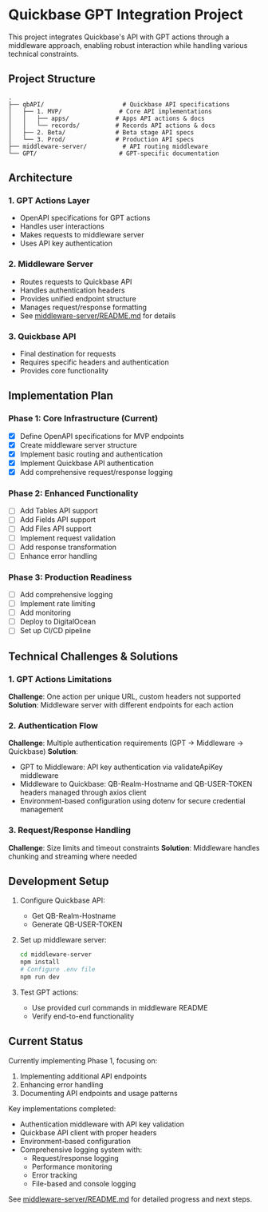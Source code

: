 # Quickbase GPT Integration Project

This project integrates Quickbase's API with GPT actions through a middleware approach, enabling robust interaction while handling various technical constraints.

## Project Structure

```
.
├── qbAPI/                      # Quickbase API specifications
│   ├── 1. MVP/                # Core API implementations
│   │   ├── apps/             # Apps API actions & docs
│   │   └── records/          # Records API actions & docs
│   ├── 2. Beta/              # Beta stage API specs
│   └── 3. Prod/              # Production API specs
├── middleware-server/          # API routing middleware
└── GPT/                       # GPT-specific documentation
```

## Architecture

### 1. GPT Actions Layer
- OpenAPI specifications for GPT actions
- Handles user interactions
- Makes requests to middleware server
- Uses API key authentication

### 2. Middleware Server
- Routes requests to Quickbase API
- Handles authentication headers
- Provides unified endpoint structure
- Manages request/response formatting
- See [middleware-server/README.md](middleware-server/README.md) for details

### 3. Quickbase API
- Final destination for requests
- Requires specific headers and authentication
- Provides core functionality

## Implementation Plan

### Phase 1: Core Infrastructure (Current)
- [x] Define OpenAPI specifications for MVP endpoints
- [x] Create middleware server structure
- [x] Implement basic routing and authentication
- [x] Implement Quickbase API authentication
- [x] Add comprehensive request/response logging

### Phase 2: Enhanced Functionality
- [ ] Add Tables API support
- [ ] Add Fields API support
- [ ] Add Files API support
- [ ] Implement request validation
- [ ] Add response transformation
- [ ] Enhance error handling

### Phase 3: Production Readiness
- [ ] Add comprehensive logging
- [ ] Implement rate limiting
- [ ] Add monitoring
- [ ] Deploy to DigitalOcean
- [ ] Set up CI/CD pipeline

## Technical Challenges & Solutions

### 1. GPT Actions Limitations
**Challenge**: One action per unique URL, custom headers not supported
**Solution**: Middleware server with different endpoints for each action

### 2. Authentication Flow
**Challenge**: Multiple authentication requirements (GPT → Middleware → Quickbase)
**Solution**: 
- GPT to Middleware: API key authentication via validateApiKey middleware
- Middleware to Quickbase: QB-Realm-Hostname and QB-USER-TOKEN headers managed through axios client
- Environment-based configuration using dotenv for secure credential management

### 3. Request/Response Handling
**Challenge**: Size limits and timeout constraints
**Solution**: Middleware handles chunking and streaming where needed

## Development Setup

1. Configure Quickbase API:
   - Get QB-Realm-Hostname
   - Generate QB-USER-TOKEN

2. Set up middleware server:
   ```bash
   cd middleware-server
   npm install
   # Configure .env file
   npm run dev
   ```

3. Test GPT actions:
   - Use provided curl commands in middleware README
   - Verify end-to-end functionality

## Current Status

Currently implementing Phase 1, focusing on:
1. Implementing additional API endpoints
2. Enhancing error handling
3. Documenting API endpoints and usage patterns

Key implementations completed:
- Authentication middleware with API key validation
- Quickbase API client with proper headers
- Environment-based configuration
- Comprehensive logging system with:
  - Request/response logging
  - Performance monitoring
  - Error tracking
  - File-based and console logging

See [middleware-server/README.md](middleware-server/README.md) for detailed progress and next steps.
